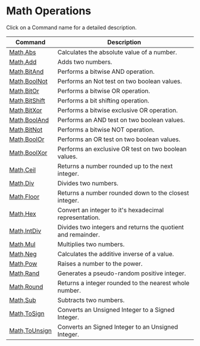 # Math Operations

Click on a Command name for a detailed description.

| Command | Description |
| --- | --- |
| [Math,Abs](./Abs.md) | Calculates the absolute value of a number. |
| [Math,Add](./Add.md) | Adds two numbers. |
| [Math,BitAnd](./BitAnd.md) | Performs a bitwise AND operation. |
| [Math,BoolNot](./BoolNot.md) | Performs an Not test on two boolean values. |
| [Math,BitOr](./BitOr.md) | Performs a bitwise OR operation. |
| [Math,BitShift](./BitShift.md) | Performs a bit shifting operation. |
| [Math,BitXor](./BitXor.md) | Performs a bitwise exclusive OR operation. |
| [Math,BoolAnd](./BoolAnd.md) | Performs an AND test on two boolean values. |
| [Math,BitNot](./BitNot.md) | Performs a bitwise NOT operation. |
| [Math,BoolOr](./BoolOr.md) | Performs an OR test on two boolean values. |
| [Math,BoolXor](./BoolXor.md) | Performs an exclusive OR test on two boolean values. |
| [Math,Ceil](./Ceil.md) | Returns a number rounded up to the next integer. |
| [Math,Div](./Div.md) | Divides two numbers. |
| [Math,Floor](./Floor.md) | Returns a number rounded down to the closest integer. |
| [Math,Hex](./Hex.md) | Convert an integer to it's hexadecimal representation. |
| [Math,IntDiv](./IntDiv.md) | Divides two integers and returns the quotient and remainder. |
| [Math,Mul](./Mul.md) | Multiplies two numbers. |
| [Math,Neg](./Neg.md) | Calculates the additive inverse of a value. |
| [Math,Pow](./Pow.md) | Raises a number to the power. |
| [Math,Rand](./Rand.md) | Generates a pseudo-random positive integer. |
| [Math,Round](./Round.md) | Returns a integer rounded to the nearest whole number. |
| [Math,Sub](./Sub.md) | Subtracts two numbers. |
| [Math,ToSign](./ToSign.md) | Converts an Unsigned Integer to a Signed Integer. |
| [Math,ToUnsign](./ToUnsign.md) | Converts an Signed Integer to an Unsigned Integer. |